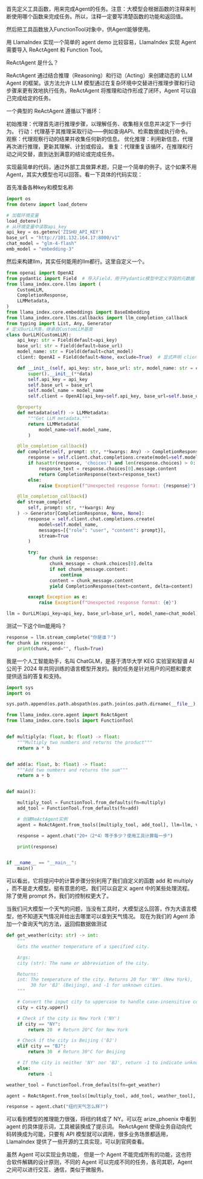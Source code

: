 首先定义工具函数，用来完成Agent的任务。注意：大模型会根据函数的注释来判断使用哪个函数来完成任务。所以，注释一定要写清楚函数的功能和返回值。

然后把工具函数放入FunctionTool对象中，供Agent能够使用。

用 LlamaIndex 实现一个简单的 agent demo 比较容易，LlamaIndex 实现 Agent 需要导入 ReActAgent 和 Function Tool。

ReActAgent 是什么？

ReActAgent 通过结合推理（Reasoning）和行动（Acting）来创建动态的 LLM Agent 的框架。该方法允许 LLM 模型通过在复杂环境中交替进行推理步骤和行动步骤来更有效地执行任务。ReActAgent 将推理和动作形成了闭环，Agent 可以自己完成给定的任务。

一个典型的 ReActAgent 遵循以下循环：

初始推理：代理首先进行推理步骤，以理解任务、收集相关信息并决定下一步行为。
行动：代理基于其推理采取行动——例如查询API、检索数据或执行命令。
观察：代理观察行动的结果并收集任何新的信息。
优化推理：利用新信息，代理再次进行推理，更新其理解、计划或假设。
重复：代理重复该循环，在推理和行动之间交替，直到达到满意的结论或完成任务。

实现最简单的代码，通过外部工具做算术题，只是一个简单的例子。这个如果不用 Agent，其实大模型也可以回答。看一下具体的代码实现：


首先准备各种key和模型名称

```python
import os
from dotenv import load_dotenv

# 加载环境变量
load_dotenv()
# 从环境变量中读取api_key
api_key = os.getenv('ZISHU_API_KEY')
base_url = "http://101.132.164.17:8000/v1"
chat_model = "glm-4-flash"
emb_model = "embedding-3"
```



然后来构建llm，其实任何能用的llm都行。这里自定义一个。
```python
from openai import OpenAI
from pydantic import Field  # 导入Field，用于Pydantic模型中定义字段的元数据
from llama_index.core.llms import (
    CustomLLM,
    CompletionResponse,
    LLMMetadata,
)
from llama_index.core.embeddings import BaseEmbedding
from llama_index.core.llms.callbacks import llm_completion_callback
from typing import List, Any, Generator
# 定义OurLLM类，继承自CustomLLM基类
class OurLLM(CustomLLM):
    api_key: str = Field(default=api_key)
    base_url: str = Field(default=base_url)
    model_name: str = Field(default=chat_model)
    client: OpenAI = Field(default=None, exclude=True)  # 显式声明 client 字段

    def __init__(self, api_key: str, base_url: str, model_name: str = chat_model, **data: Any):
        super().__init__(**data)
        self.api_key = api_key
        self.base_url = base_url
        self.model_name = model_name
        self.client = OpenAI(api_key=self.api_key, base_url=self.base_url)  # 使用传入的api_key和base_url初始化 client 实例

    @property
    def metadata(self) -> LLMMetadata:
        """Get LLM metadata."""
        return LLMMetadata(
            model_name=self.model_name,
        )

    @llm_completion_callback()
    def complete(self, prompt: str, **kwargs: Any) -> CompletionResponse:
        response = self.client.chat.completions.create(model=self.model_name, messages=[{"role": "user", "content": prompt}])
        if hasattr(response, 'choices') and len(response.choices) > 0:
            response_text = response.choices[0].message.content
            return CompletionResponse(text=response_text)
        else:
            raise Exception(f"Unexpected response format: {response}")

    @llm_completion_callback()
    def stream_complete(
        self, prompt: str, **kwargs: Any
    ) -> Generator[CompletionResponse, None, None]:
        response = self.client.chat.completions.create(
            model=self.model_name,
            messages=[{"role": "user", "content": prompt}],
            stream=True
        )

        try:
            for chunk in response:
                chunk_message = chunk.choices[0].delta
                if not chunk_message.content:
                    continue
                content = chunk_message.content
                yield CompletionResponse(text=content, delta=content)

        except Exception as e:
            raise Exception(f"Unexpected response format: {e}")

llm = OurLLM(api_key=api_key, base_url=base_url, model_name=chat_model)
```

测试一下这个llm能用吗？
```python
response = llm.stream_complete("你是谁？")
for chunk in response:
    print(chunk, end="", flush=True)
```
我是一个人工智能助手，名叫 ChatGLM，是基于清华大学 KEG 实验室和智谱 AI 公司于 2024 年共同训练的语言模型开发的。我的任务是针对用户的问题和要求提供适当的答复和支持。


```python
import sys
import os

sys.path.append(os.path.abspath(os.path.join(os.path.dirname(__file__), "..", "..")))

from llama_index.core.agent import ReActAgent
from llama_index.core.tools import FunctionTool


def multiply(a: float, b: float) -> float:
    """Multiply two numbers and returns the product"""
    return a * b


def add(a: float, b: float) -> float:
    """Add two numbers and returns the sum"""
    return a + b


def main():

    multiply_tool = FunctionTool.from_defaults(fn=multiply)
    add_tool = FunctionTool.from_defaults(fn=add)

    # 创建ReActAgent实例
    agent = ReActAgent.from_tools([multiply_tool, add_tool], llm=llm, verbose=True)

    response = agent.chat("20+（2*4）等于多少？使用工具计算每一步")

    print(response)


if __name__ == "__main__":
    main()

```

可以看出，它将提问中的计算步骤分别利用了我们自定义的函数 add 和 multiply ，而不是走大模型。挺有意思的吧，我们可以自定义 agent 中的某些处理流程。除了使用 prompt 外，我们的控制权更大了。

当我们问大模型一个天气的问题，当没有工具时，大模型这么回答，作为大语言模型，他不知道天气情况并给出去哪里可以查到天气情况。
现在为我们的 Agent 添加一个查询天气的方法，返回假数据做测试

```python
def get_weather(city: str) -> int:
    """
    Gets the weather temperature of a specified city.

    Args:
    city (str): The name or abbreviation of the city.

    Returns:
    int: The temperature of the city. Returns 20 for 'NY' (New York),
         30 for 'BJ' (Beijing), and -1 for unknown cities.
    """

    # Convert the input city to uppercase to handle case-insensitive comparisons
    city = city.upper()

    # Check if the city is New York ('NY')
    if city == "NY":
        return 20  # Return 20°C for New York

    # Check if the city is Beijing ('BJ')
    elif city == "BJ":
        return 30  # Return 30°C for Beijing

    # If the city is neither 'NY' nor 'BJ', return -1 to indicate unknown city
    else:
        return -1

weather_tool = FunctionTool.from_defaults(fn=get_weather)

agent = ReActAgent.from_tools([multiply_tool, add_tool, weather_tool], llm=llm, verbose=True)

response = agent.chat("纽约天气怎么样?")

```

可以看到模型的推理能力很强，将纽约转成了 NY。可以在 arize_phoenix 中看到 agent 的具体提示词，工具被装换成了提示词。
ReActAgent 使得业务自动向代码转换成为可能，只要有 API 模型就可以调用，很多业务场景都适用，LlamaIndex 提供了一些开源的工具实现，可以到官网查看。

虽然 Agent 可以实现业务功能， 但是一个 Agent 不能完成所有的功能，这也符合软件解耦的设计原则，不同的 Agent 可以完成不同的任务，各司其职，Agent 之间可以进行交互、通信，类似于微服务。